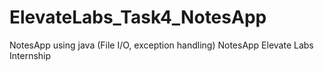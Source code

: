 # ElevateLabs_Task4_NotesApp
NotesApp using java (File I/O, exception handling) NotesApp Elevate Labs Internship
